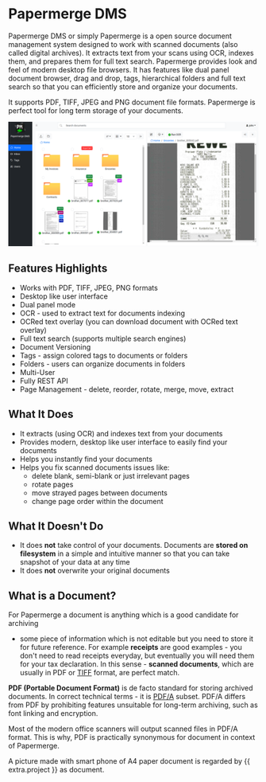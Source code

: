 
# Papermerge DMS

Papermerge DMS or simply Papermerge is a open source document management
system designed to work with scanned documents (also called digital
archives). It extracts text from your scans using OCR, indexes them, and
prepares them for full text search. Papermerge provides look and feel of
modern desktop file browsers. It has features like dual panel document
browser, drag and drop, tags, hierarchical folders and full text search so
that you can efficiently store and organize your documents.

It supports PDF, TIFF, JPEG and PNG document file formats. Papermerge is
perfect tool for long term storage of your documents.

![Papermerge screenshot](img/papermerge3.png)


## Features Highlights

* Works with PDF, TIFF, JPEG, PNG formats
* Desktop like user interface
* Dual panel mode
* OCR - used to extract text for documents indexing
* OCRed text overlay (you can download document with OCRed text overlay)
* Full text search (supports multiple search engines)
* Document Versioning
* Tags - assign colored tags to documents or folders
* Folders - users can organize documents in folders
* Multi-User
* Fully REST API
* Page Management - delete, reorder, rotate, merge, move, extract


## What It Does

* It extracts (using OCR) and indexes text from your documents
* Provides modern, desktop like user interface to easily find your documents
* Helps you instantly find your documents
* Helps you fix scanned documents issues like:
   * delete blank, semi-blank or just irrelevant pages
   * rotate pages
   * move strayed pages between documents
   * change page order within the document


## What It Doesn't Do

* It does **not** take control of your documents. Documents are **stored on
  filesystem** in a simple and intuitive manner so that you can take snapshot of
  your data at any time
* It does **not** overwrite your original documents


## What is a Document?

For Papermerge a document is anything which is a good candidate for archiving
- some piece of information which is not editable but you need to store it for
future reference. For example **receipts** are good examples - you don't
need to read receipts everyday, but eventually you will need them for your tax
declaration. In this sense - **scanned documents**, which are usually in PDF
or [TIFF](https://en.wikipedia.org/wiki/TIFF) format, are perfect match.

**PDF (Portable Document Format)** is de facto standard for storing archived
documents. In correct technical terms - it is [PDF/A](https://en.wikipedia.org/wiki/PDF/A) subset.
PDF/A differs from PDF by prohibiting features unsuitable for long-term archiving, such as font linking
and encryption.

Most of the modern office scanners will output scanned files in PDF/A format.
This is why, PDF is practically synonymous for document in context of
Papermerge.

A picture made with smart phone of A4 paper document is regarded by {{ extra.project }}
as document.
